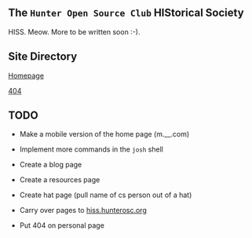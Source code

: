## The `Hunter Open Source Club` HIStorical Society

HISS. Meow. More to be written soon :-).

## Site Directory

[Homepage](https://joshnatis.github.io/hiss)

[404](https://joshnatis.github.io/hiss/404.html)

## TODO

* Make a mobile version of the home page (m.\_\_.com)

* Implement more commands in the `josh` shell

* Create a blog page

* Create a resources page

* Create hat page (pull name of cs person out of a hat)

* Carry over pages to [hiss.hunterosc.org](https://hiss.hunterosc.org)

* Put 404 on personal page
